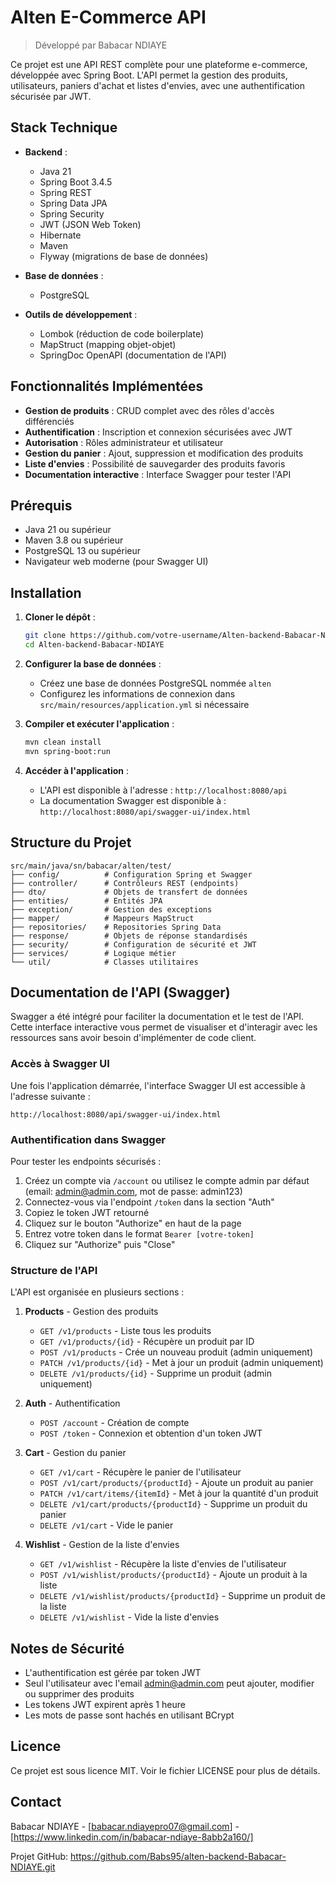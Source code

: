 # Alten E-Commerce API
> Développé par Babacar NDIAYE

Ce projet est une API REST complète pour une plateforme e-commerce, développée avec Spring Boot. L'API permet la gestion des produits, utilisateurs, paniers d'achat et listes d'envies, avec une authentification sécurisée par JWT.

## Stack Technique

* **Backend** :
   * Java 21
   * Spring Boot 3.4.5
   * Spring REST
   * Spring Data JPA
   * Spring Security
   * JWT (JSON Web Token)
   * Hibernate
   * Maven
   * Flyway (migrations de base de données)

* **Base de données** :
   * PostgreSQL

* **Outils de développement** :
   * Lombok (réduction de code boilerplate)
   * MapStruct (mapping objet-objet)
   * SpringDoc OpenAPI (documentation de l'API)

## Fonctionnalités Implémentées

* **Gestion de produits** : CRUD complet avec des rôles d'accès différenciés
* **Authentification** : Inscription et connexion sécurisées avec JWT
* **Autorisation** : Rôles administrateur et utilisateur
* **Gestion du panier** : Ajout, suppression et modification des produits
* **Liste d'envies** : Possibilité de sauvegarder des produits favoris
* **Documentation interactive** : Interface Swagger pour tester l'API

## Prérequis

* Java 21 ou supérieur
* Maven 3.8 ou supérieur
* PostgreSQL 13 ou supérieur
* Navigateur web moderne (pour Swagger UI)

## Installation

1. **Cloner le dépôt** :
   ```bash
   git clone https://github.com/votre-username/Alten-backend-Babacar-NDIAYE.git
   cd Alten-backend-Babacar-NDIAYE
   ```

2. **Configurer la base de données** :
   * Créez une base de données PostgreSQL nommée `alten`
   * Configurez les informations de connexion dans `src/main/resources/application.yml` si nécessaire

3. **Compiler et exécuter l'application** :
   ```bash
   mvn clean install
   mvn spring-boot:run
   ```

4. **Accéder à l'application** :
   * L'API est disponible à l'adresse : `http://localhost:8080/api`
   * La documentation Swagger est disponible à : `http://localhost:8080/api/swagger-ui/index.html`

## Structure du Projet

```
src/main/java/sn/babacar/alten/test/
├── config/          # Configuration Spring et Swagger
├── controller/      # Contrôleurs REST (endpoints)
├── dto/             # Objets de transfert de données
├── entities/        # Entités JPA
├── exception/       # Gestion des exceptions
├── mapper/          # Mappeurs MapStruct
├── repositories/    # Repositories Spring Data
├── response/        # Objets de réponse standardisés
├── security/        # Configuration de sécurité et JWT
├── services/        # Logique métier
└── util/            # Classes utilitaires
```

## Documentation de l'API (Swagger)

Swagger a été intégré pour faciliter la documentation et le test de l'API. Cette interface interactive vous permet de visualiser et d'interagir avec les ressources sans avoir besoin d'implémenter de code client.

### Accès à Swagger UI

Une fois l'application démarrée, l'interface Swagger UI est accessible à l'adresse suivante :
```
http://localhost:8080/api/swagger-ui/index.html
```

### Authentification dans Swagger

Pour tester les endpoints sécurisés :

1. Créez un compte via `/account` ou utilisez le compte admin par défaut (email: admin@admin.com, mot de passe: admin123)
2. Connectez-vous via l'endpoint `/token` dans la section "Auth"
3. Copiez le token JWT retourné
4. Cliquez sur le bouton "Authorize" en haut de la page
5. Entrez votre token dans le format `Bearer [votre-token]`
6. Cliquez sur "Authorize" puis "Close"

### Structure de l'API

L'API est organisée en plusieurs sections :

1. **Products** - Gestion des produits
   * `GET /v1/products` - Liste tous les produits
   * `GET /v1/products/{id}` - Récupère un produit par ID
   * `POST /v1/products` - Crée un nouveau produit (admin uniquement)
   * `PATCH /v1/products/{id}` - Met à jour un produit (admin uniquement)
   * `DELETE /v1/products/{id}` - Supprime un produit (admin uniquement)

2. **Auth** - Authentification
   * `POST /account` - Création de compte
   * `POST /token` - Connexion et obtention d'un token JWT

3. **Cart** - Gestion du panier
   * `GET /v1/cart` - Récupère le panier de l'utilisateur
   * `POST /v1/cart/products/{productId}` - Ajoute un produit au panier
   * `PATCH /v1/cart/items/{itemId}` - Met à jour la quantité d'un produit
   * `DELETE /v1/cart/products/{productId}` - Supprime un produit du panier
   * `DELETE /v1/cart` - Vide le panier

4. **Wishlist** - Gestion de la liste d'envies
   * `GET /v1/wishlist` - Récupère la liste d'envies de l'utilisateur
   * `POST /v1/wishlist/products/{productId}` - Ajoute un produit à la liste
   * `DELETE /v1/wishlist/products/{productId}` - Supprime un produit de la liste
   * `DELETE /v1/wishlist` - Vide la liste d'envies

## Notes de Sécurité

* L'authentification est gérée par token JWT
* Seul l'utilisateur avec l'email admin@admin.com peut ajouter, modifier ou supprimer des produits
* Les tokens JWT expirent après 1 heure
* Les mots de passe sont hachés en utilisant BCrypt

## Licence

Ce projet est sous licence MIT. Voir le fichier LICENSE pour plus de détails.

## Contact

Babacar NDIAYE - [babacar.ndiayepro07@gmail.com] - [https://www.linkedin.com/in/babacar-ndiaye-8abb2a160/]

Projet GitHub: https://github.com/Babs95/alten-backend-Babacar-NDIAYE.git